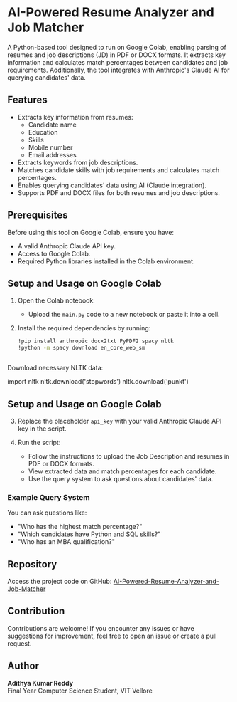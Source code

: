 # AI-Powered Resume Analyzer and Job Matcher

A Python-based tool designed to run on Google Colab, enabling parsing of resumes and job descriptions (JD) in PDF or DOCX formats. It extracts key information and calculates match percentages between candidates and job requirements. Additionally, the tool integrates with Anthropic's Claude AI for querying candidates' data.

## Features

- Extracts key information from resumes:
  - Candidate name
  - Education
  - Skills
  - Mobile number
  - Email addresses
- Extracts keywords from job descriptions.
- Matches candidate skills with job requirements and calculates match percentages.
- Enables querying candidates' data using AI (Claude integration).
- Supports PDF and DOCX files for both resumes and job descriptions.

## Prerequisites

Before using this tool on Google Colab, ensure you have:

- A valid Anthropic Claude API key.
- Access to Google Colab.
- Required Python libraries installed in the Colab environment.

## Setup and Usage on Google Colab

1. Open the Colab notebook:
   - Upload the `main.py` code to a new notebook or paste it into a cell.

2. Install the required dependencies by running:
   ```bash
   !pip install anthropic docx2txt PyPDF2 spacy nltk
   !python -m spacy download en_core_web_sm



Download necessary NLTK data:

import nltk
nltk.download('stopwords')
nltk.download('punkt')


## Setup and Usage on Google Colab

3. Replace the placeholder `api_key` with your valid Anthropic Claude API key in the script.

4. Run the script:
   - Follow the instructions to upload the Job Description and resumes in PDF or DOCX formats.
   - View extracted data and match percentages for each candidate.
   - Use the query system to ask questions about candidates' data.

### Example Query System

You can ask questions like:
- "Who has the highest match percentage?"
- "Which candidates have Python and SQL skills?"
- "Who has an MBA qualification?"

## Repository

Access the project code on GitHub: [AI-Powered-Resume-Analyzer-and-Job-Matcher](https://github.com/ADITHYAKUMARREDDY/AI-Powered-Resume-Analyzer-and-Job-Matcher.git)

## Contribution

Contributions are welcome! If you encounter any issues or have suggestions for improvement, feel free to open an issue or create a pull request.

## Author

**Adithya Kumar Reddy**  
Final Year Computer Science Student, VIT Vellore
